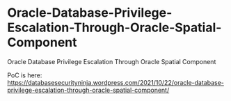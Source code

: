 # Oracle-Database-Privilege-Escalation-Through-Oracle-Spatial-Component
Oracle Database Privilege Escalation Through Oracle Spatial Component

PoC is here: https://databasesecurityninja.wordpress.com/2021/10/22/oracle-database-privilege-escalation-through-oracle-spatial-component/
